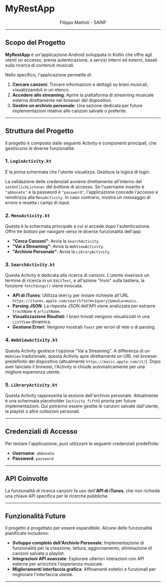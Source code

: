 # MyRestApp

<p style="text-align: center;">Filippo Mattioli - 5AINF</p>

---

## Scopo del Progetto

**MyRestApp** è un'applicazione Android sviluppata in Kotlin che offre agli utenti un accesso, previa autenticazione, a servizi interni ed esterni, basati sulla ricerca di contenuti musicali.

Nello specifico, l'applicazione permette di:

1.  **Cercare canzoni**: Trovare informazioni e dettagli su brani musicali, visualizzandoli in un elenco.
2.  **Accedere allo streaming**: Aprire la piattaforma di streaming musicale esterna direttamente nel browser del dispositivo.
3.  **Gestire un archivio personale**: Una sezione dedicata per future implementazioni relative alle canzoni salvate o preferite.

---

## Struttura del Progetto

Il progetto è composto dalle seguenti Activity e componenti principali, che gestiscono le diverse funzionalità:

### 1. `LoginActivity.kt`

È la prima schermata che l'utente visualizza. Gestisce la logica di login.

La validazione delle credenziali avviene direttamente all'interno del `setOnClickListener` del bottone di accesso. Se l'username inserito è `"abbonato"` e la password è `"password"`, l'applicazione concede l'accesso e reindirizza alla `MenuActivity`. In caso contrario, mostra un messaggio di errore e resetta i campi di input.

### 2. `MenuActivity.kt`

Questa è la schermata principale a cui si accede dopo l'autenticazione. Offre tre bottoni per navigare verso le diverse funzionalità dell'app:

* **"Cerca Canzoni"**: Avvia la `SearchActivity`.
* **"Vai a Streaming"**: Avvia la `WebViewActivity`.
* **"Archivio Personale"**: Avvia la `LibraryActivity`.

### 3. `SearchActivity.kt`

Questa Activity è dedicata alla ricerca di canzoni. L'utente inserisce un termine di ricerca in un `EditText`, e all'azione "Invio" sulla tastiera, la funzione `fetchSongs()` viene invocata.

* **API di iTunes**: Utilizza `OkHttp` per inviare richieste all'URL `https://itunes.apple.com/search?term={query}&media=music`.
* **Parsing JSON**: La risposta JSON dell'API viene analizzata per estrarre `trackName` e `artistName`.
* **Visualizzazione Risultati**: I brani trovati vengono visualizzati in una `ListView` dinamica.
* **Gestione Errori**: Vengono mostrati `Toast` per errori di rete o di parsing.

### 4. `WebViewActivity.kt`

Questa Activity gestisce l'opzione "Vai a Streaming". A differenza di un `WebView` tradizionale, questa Activity apre direttamente un URL nel browser predefinito del dispositivo (attualmente `https://music.apple.com/it/`). Dopo aver lanciato il browser, l'Activity si chiude automaticamente per una migliore esperienza utente.

### 5. `LibraryActivity.kt`

Questa Activity rappresenta la sezione dell'archivio personale. Attualmente è una schermata placeholder (`activity_fifth`) pronta per future implementazioni. Qui potranno essere gestite le canzoni salvate dall'utente, le playlist o altre collezioni personali.

---

## Credenziali di Accesso

Per testare l'applicazione, puoi utilizzare le seguenti credenziali predefinite:

* **Username**: `abbonato`
* **Password**: `password`

---

## API Coinvolte

La funzionalità di ricerca canzoni fa uso dell'**API di iTunes**, che non richiede una chiave API specifica per le ricerche pubbliche.

---

## Funzionalità Future

Il progetto è progettato per essere espandibile. Alcune delle funzionalità pianificate includono:

* **Sviluppo completo dell'Archivio Personale**: Implementazione di funzionalità per la creazione, lettura, aggiornamento, eliminazione di canzoni salvate o playlist.
* **Integrazioni API avanzate**: Esplorare ulteriori interazioni con API esterne per arricchire l'esperienza musicale.
* **Miglioramenti interfaccia grafica**: Affinamenti estetici e funzionali per migliorare l'interfaccia utente.

---

